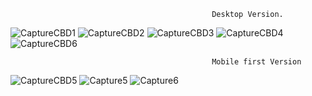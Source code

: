 
                                                 Desktop Version.
![CaptureCBD1](https://user-images.githubusercontent.com/99449649/174940590-c75f056a-5b7f-4692-8dc6-554fb624fd81.JPG)
![CaptureCBD2](https://user-images.githubusercontent.com/99449649/174940593-a4336afe-3347-4f93-9b3a-a5152ee7e5cb.JPG)
![CaptureCBD3](https://user-images.githubusercontent.com/99449649/174940594-42343027-bd0a-4308-8567-614732ce828e.JPG)
![CaptureCBD4](https://user-images.githubusercontent.com/99449649/174940597-ebd1efbe-13dc-4497-a933-9a9824f1250c.JPG)
![CaptureCBD6](https://user-images.githubusercontent.com/99449649/174940598-d4f0d32d-4e20-4323-8e3b-472c6da21f24.JPG)

                                                 Mobile first Version
![CaptureCBD5](https://user-images.githubusercontent.com/99449649/174940661-3fa36080-c47f-408c-84de-c9e8251c9097.JPG)
![Capture5](https://user-images.githubusercontent.com/99449649/174940968-799eee87-7ea0-4911-aae0-8ee913f589a2.JPG)
![Capture6](https://user-images.githubusercontent.com/99449649/174940969-b1ce1897-fe1a-43ed-9eae-99e791d80aa7.JPG)

